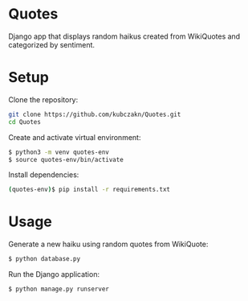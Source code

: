 # Quotes
Django app that displays random haikus created from WikiQuotes and categorized by sentiment.
# Setup
Clone the repository:
```bash
git clone https://github.com/kubczakn/Quotes.git
cd Quotes
```
Create and activate virtual environment:
```bash
$ python3 -m venv quotes-env
$ source quotes-env/bin/activate
```
Install dependencies:
```bash
(quotes-env)$ pip install -r requirements.txt
```
# Usage
Generate a new haiku using random quotes from WikiQuote:
```bash
$ python database.py
```
Run the Django application:
```bash
$ python manage.py runserver
```
